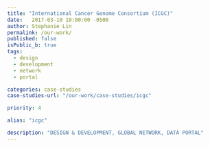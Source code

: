```yaml
---
title: "International Cancer Genome Consortium (ICGC)"
date:   2017-03-10 10:00:00 -0500
author: Stephanie Lin
permalink: /our-work/
published: false
isPublic_b: true
tags:
  - design
  - development
  - network
  - portal

categories: case-studies
case-studies-url: "/our-work/case-studies/icgc"

priority: 4

alias: "icgc"

description: "DESIGN & DEVELOPMENT, GLOBAL NETWORK, DATA PORTAL"
---
```

